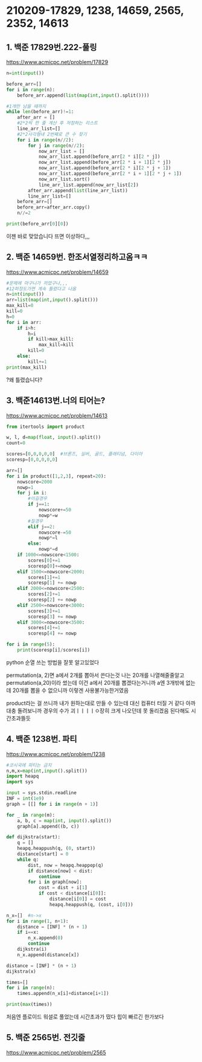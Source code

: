 # 210209-17829, 1238, 14659, 2565, 2352, 14613

## 1. 백준 17829번.222-풀링

https://www.acmicpc.net/problem/17829

```python
n=int(input())

before_arr=[]
for i in range(n):
    before_arr.append(list(map(int,input().split())))

#1개만 남을 때까지
while len(before_arr)!=1:
    after_arr = []
    #2*2씩 한 줄 계산 후 저장하는 리스트
    line_arr_list=[]
    #2*2사각형내 2번째로 큰 수 찾기
    for i in range(n//2):
        for j in range(n//2):
            now_arr_list = []
            now_arr_list.append(before_arr[2 * i][2 * j])
            now_arr_list.append(before_arr[2 * i + 1][2 * j])
            now_arr_list.append(before_arr[2 * i][2 * j + 1])
            now_arr_list.append(before_arr[2 * i + 1][2 * j + 1])
            now_arr_list.sort()
            line_arr_list.append(now_arr_list[2])
        after_arr.append(list(line_arr_list))
        line_arr_list=[]
    before_arr=[]
    before_arr=after_arr.copy()
    n//=2

print(before_arr[0][0])
```

이젠 바로 맞았습니다 뜨면 이상하다,,,

## 2. 백준 14659번. 한조서열정리하고옴ㅋㅋ

https://www.acmicpc.net/problem/14659

```python
#문제에 마구니가 끼었구나,,,
#12퍼정도가면 계속 틀렸다고 나옴
n=int(input())
arr=list(map(int,input().split()))
max_kill=0
kill=0
h=0
for i in arr:
    if i>h:
        h=i
        if kill>max_kill:
            max_kill=kill
        kill=0
    else:
        kill+=1
print(max_kill)
```

?왜 틀렸습니다?

## 3. 백준14613번.너의 티어는?

https://www.acmicpc.net/problem/14613

```python
from itertools import product

w, l, d=map(float, input().split())
count=0

scores=[0,0,0,0,0]  #브론즈, 실버, 골드, 플래티넘, 다이아
scoresp=[0,0,0,0,0]

arr=[]
for i in product([1,2,3], repeat=20):
    nowscore=2000
    nowp=1
    for j in i:
        #이길경우
        if j==1:
            nowscore+=50
            nowp*=w
        #질경우
        elif j==2:
            nowscore-=50
            nowp*=l
        else:
            nowp*=d
    if 1000<=nowscore<1500:
        scores[0]+=1
        scoresp[0]+=nowp
    elif 1500<=nowscore<2000:
        scores[1]+=1
        scoresp[1] += nowp
    elif 2000<=nowscore<2500:
        scores[2]+=1
        scoresp[2] += nowp
    elif 2500<=nowscore<3000:
        scores[3]+=1
        scoresp[3] += nowp
    elif 3000<=nowscore<3500:
        scores[4]+=1
        scoresp[4] += nowp

for i in range(5):
    print(scoresp[i]/scores[i])
```

python 순열 쓰는 방법을 잘못 알고있었다

permutation(a, 2)면 a에서 2개를 뽑아서 쓴다는것 나는 20개를 나열해줄줄알고 permutation(a,20)이라 썼는데 이건 a에서 20개를 뽑겠다는거니까 a엔 3개밖에 없는데 20개를 뽑을 수 없으니까 이렇겐 사용불가능한거였음

product라는 걸 쓰니까 내가 원하는대로 만들 수 있는데 대신 컴퓨터 터질 거 같다 아까 대충 돌려보니까 경우의 수가 괴ㅣㅣㅣㅣㅇ장히 크게 나오던데 못 돌리겠음 된다해도 시간초과뜰듯

## 4. 백준 1238번. 파티

https://www.acmicpc.net/problem/1238

```python
#코시국에 파티는 금지
n,m,x=map(int,input().split())
import heapq
import sys

input = sys.stdin.readline
INF = int(1e9)
graph = [[] for i in range(n + 1)]

for _ in range(m):
    a, b, c = map(int, input().split())
    graph[a].append((b, c))

def dijkstra(start):
    q = []
    heapq.heappush(q, (0, start))
    distance[start] = 0
    while q:
        dist, now = heapq.heappop(q)
        if distance[now] < dist:
            continue
        for i in graph[now]:
            cost = dist + i[1]
            if cost < distance[i[0]]:
                distance[i[0]] = cost
                heapq.heappush(q, (cost, i[0]))

n_x=[]  #n->x
for i in range(1, n+1):
    distance = [INF] * (n + 1)
    if i==x:
        n_x.append(0)
        continue
    dijkstra(i)
    n_x.append(distance[x])

distance = [INF] * (n + 1)
dijkstra(x)

times=[]
for i in range(n):
    times.append(n_x[i]+distance[i+1])

print(max(times))
```

처음엔 플로이드 워셜로 풀었는데 시간초과가 떴다 힙이 빠르긴 한가보다

## 5. 백준 2565번. 전깃줄

https://www.acmicpc.net/problem/2565